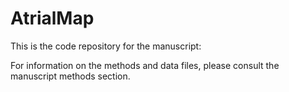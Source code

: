# AtrialMap

This is the code repository for the manuscript: 

For information on the methods and data files, please consult the manuscript methods section.
